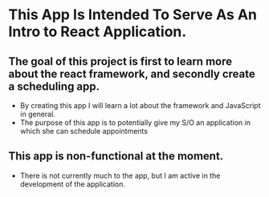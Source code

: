 # This App Is Intended To Serve As An Intro to React Application.

## The goal of this project is first to learn more about the react framework, and secondly create a scheduling app.
- By creating this app I will learn a lot about the framework and JavaScript in general. 
- The purpose of this app is to potentially give my S/O 
an application in which she can schedule appointments
## This app is non-functional at the moment.
- There is not currently much to the app, but I am active in the development of the 
application.